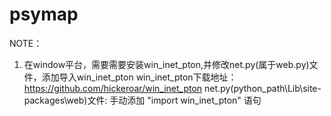 # psymap
NOTE：
  1. 在window平台，需要需要安装win_inet_pton,并修改net.py(属于web.py)文件，添加导入win_inet_pton
    win_inet_pton下载地址：https://github.com/hickeroar/win_inet_pton
    net.py(python_path\Lib\site-packages\web\)文件: 手动添加 "import win_inet_pton" 语句

